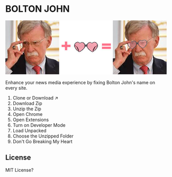 # BOLTON JOHN

![Bolton John PLUS Elton John EQUALS Bolton John](https://github.com/wam/bolton-john/raw/master/bolton-john.jpg)


Enhance your news media experience by fixing Bolton John's name on every site.

1. Clone or Download ↗️
2. Download Zip
3. Unzip the Zip
4. Open Chrome
4. Open Extensions
5. Turn on Developer Mode
6. Load Unpacked
7. Choose the Unzipped Folder
8. Don't Go Breaking My Heart

## License

MIT License?
